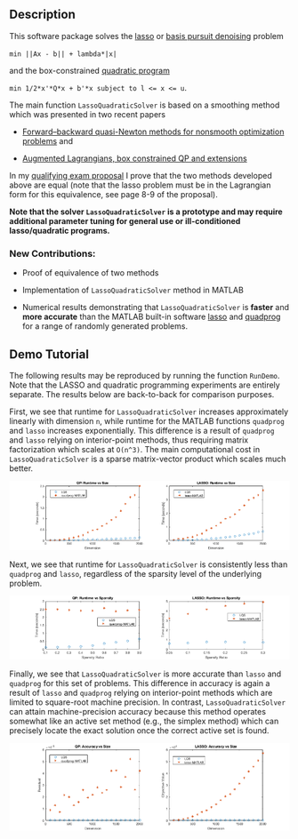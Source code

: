 ## Description

This software package solves the [lasso](https://en.wikipedia.org/wiki/Lasso_(statistics)) or [basis pursuit denoising](https://en.wikipedia.org/wiki/Basis_pursuit_denoising) problem

`min ||Ax - b|| + lambda*|x|` 

and the box-constrained [quadratic program](https://en.wikipedia.org/wiki/Quadratic_programming) 

`min 1/2*x'*Q*x + b'*x subject to l <= x <= u`.


The main function `LassoQuadraticSolver` is based on a smoothing method which was presented in two recent papers

* [Forward–backward quasi-Newton methods for nonsmooth optimization problems](https://link.springer.com/article/10.1007/s10589-017-9912-y) and 

* [Augmented Lagrangians, box constrained QP and extensions](https://academic.oup.com/imajna/article/37/4/1635/3059683)

In my [qualifying exam proposal](https://github.com/Will-Wright/lasso-quadratic-solver/blob/master/will_wright_qualifying_exam_proposal.pdf) I prove that the two methods developed above are equal (note that the lasso problem must be in the Lagrangian form for this equivalence, see page 8-9 of the proposal).

**Note that the solver `LassoQuadraticSolver` is a prototype and may require additional parameter tuning for general use or ill-conditioned lasso/quadratic programs.**


### New Contributions:

* Proof of equivalence of two methods

* Implementation of `LassoQuadraticSolver` method in MATLAB

* Numerical results demonstrating that `LassoQuadraticSolver` is **faster** and **more accurate** than the MATLAB built-in software [lasso](https://www.mathworks.com/help/stats/lasso.html) and [quadprog](https://www.mathworks.com/help/optim/ug/quadprog.html) for a range of randomly generated problems.



## Demo Tutorial


The following results may be reproduced by running the function `RunDemo`.  Note that the LASSO and quadratic programming experiments are entirely separate.  The results below are back-to-back for comparison purposes.


First, we see that runtime for `LassoQuadraticSolver` increases approximately linearly with dimension `n`, while runtime for the MATLAB functions `quadprog` and `lasso` increases exponentially.  This difference is a result of `quadprog` and `lasso` relying on interior-point methods, thus requiring matrix factorization which scales at `O(n^3)`.  The main computational cost in `LassoQuadraticSolver` is a sparse matrix-vector product which scales much better.

<p align="center">
<img src="LQS_results_plot-dimension.png">
</p>


Next, we see that runtime for `LassoQuadraticSolver` is consistently less than `quadprog` and `lasso`, regardless of the sparsity level of the underlying problem.


<p align="center">
<img src="LQS_results_plot-sparsity.png">
</p>


Finally, we see that `LassoQuadraticSolver` is more accurate than `lasso` and `quadprog` for this set of problems.  This difference in accuracy is again a result of `lasso` and `quadprog` relying on interior-point methods which are limited to square-root machine precision.  In contrast, `LassoQuadraticSolver` can attain machine-precision accuracy because this method operates somewhat like an active set method (e.g., the simplex method) which can precisely locate the exact
solution once the correct active set is found.

<p align="center">
<img src="LQS_results_plot-accuracy.png">
</p>



